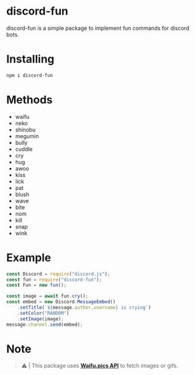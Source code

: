 # discord-fun
discord-fun is a simple package to implement fun commands for discord bots.


# Installing

```bash
npm i discord-fun
```

# Methods
- waifu
- neko
- shinobu
- megumin
- bully
- cuddle
- cry 
- hug
- awoo
- kiss
- lick
- pat
- blush
- wave
- bite
- nom
- kill 
- snap
- wink
# Example
```js
const Discord = require("discord.js");
const fun = require("discord-fun");
const Fun = new fun();

const image = await fun.cry();
const embed = new Discord.MessageEmbed()
    .setTitle(`${message.author.username} is crying`)
    .setColor("RANDOM")
    .setImage(image);
message.channel.send(embed);
```

# Note
> ⚠ | This package uses **[Waifu.pics API](https://waifu.pics/)** to fetch images or gifs.
